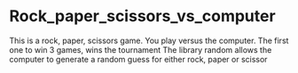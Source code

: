 # Rock_paper_scissors_vs_computer
This is a rock, paper, scissors game. You play versus the computer. The first one to win 3 games, wins the tournament
The library random allows the computer to generate a random guess for either rock, paper or scissor
